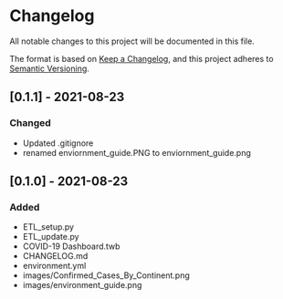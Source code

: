 # Changelog

All notable changes to this project will be documented in this file.

The format is based on [Keep a Changelog](https://keepachangelog.com/en/1.0.0/), and this project adheres to [Semantic Versioning](https://semver.org/spec/v2.0.0.html). 

## [0.1.1] - 2021-08-23

### Changed

* Updated .gitignore
* renamed enviornment_guide.PNG to enviornment_guide.png

## [0.1.0] - 2021-08-23

### Added 

* ETL_setup.py
* ETL_update.py
* COVID-19 Dashboard.twb
* CHANGELOG&#46;md
* environment.yml
* images/Confirmed_Cases_By_Continent.png
* images/environment_guide.png